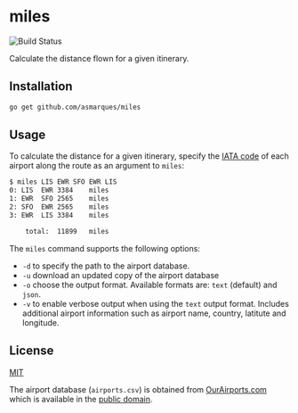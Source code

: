 # miles

![Build Status](https://github.com/asmarques/miles/workflows/CI/badge.svg)

Calculate the distance flown for a given itinerary.

## Installation

```bash
go get github.com/asmarques/miles
```

## Usage

To calculate the distance for a given itinerary, specify the [IATA code](http://en.wikipedia.org/wiki/International_Air_Transport_Association_airport_code) of each airport along the route as an argument to `miles`:

```bash
$ miles LIS EWR SFO EWR LIS
0: LIS	EWR	3384	miles
1: EWR	SFO	2565	miles
2: SFO	EWR	2565	miles
3: EWR	LIS	3384	miles

	total:	11899	miles
```

The `miles` command supports the following options:

- `-d` to specify the path to the airport database.
- `-u` download an updated copy of the airport database
- `-o` choose the output format. Available formats are: `text` (default) and `json`.
- `-v` to enable verbose output when using the `text` output format. Includes additional airport information such as airport name, country, latitute and longitude.

## License

[MIT](LICENSE)

The airport database (`airports.csv`) is obtained from [OurAirports.com](http://ourairports.com/data) which is available in the [public domain](http://en.wikipedia.org/wiki/Public_domain).
